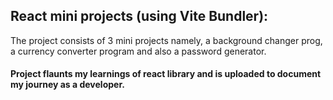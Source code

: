 ## React mini projects (using Vite  Bundler):
The project consists of 3 mini projects namely, a background changer prog, a currency converter program and also a password generator.
#### Project flaunts my learnings of react library and is uploaded to document my journey as a developer.